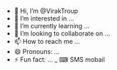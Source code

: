 - 👋 Hi, I’m @VirakTroup
- 👀 I’m interested in ...
- 🌱 I’m currently learning ...
- 💞️ I’m looking to collaborate on ...
- 📫 How to reach me ...
- 😄 Pronouns: ...
- ⚡ Fun fact: ...
_ ⌨ SMS mobail
<!---
VirakTroup/VirakTroup is a ✨ special ✨ repository because its `README.md` (this file) appears on your GitHub profile.
You can click the Preview link to take a look at your changes.
--->
